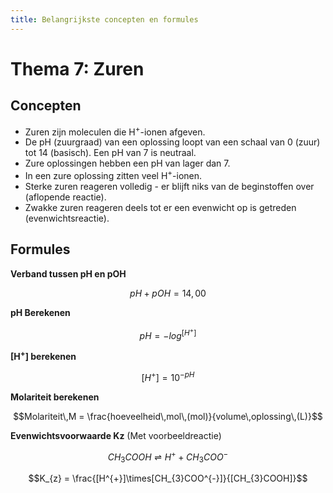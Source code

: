```yaml
---
title: Belangrijkste concepten en formules
---
```

# Thema 7: Zuren
## Concepten
- Zuren zijn moleculen die H<sup>+</sup>-ionen afgeven.
- De pH (zuurgraad) van een oplossing loopt van een schaal van 0 (zuur) tot 14 (basisch). Een pH van 7 is neutraal.
- Zure oplossingen hebben een pH van lager dan 7.
- In een zure oplossing zitten veel H<sup>+</sup>-ionen.
- Sterke zuren reageren volledig - er blijft niks van de beginstoffen over (aflopende reactie).
- Zwakke zuren reageren deels tot er een evenwicht op is getreden (evenwichtsreactie).
## Formules
**Verband tussen pH en pOH**

$$pH + pOH = 14,00$$

**pH Berekenen**

$$pH = -log^{[H^{+}]}$$

**\[H<sup>+</sup>\] berekenen**

$$[H^{+}] = 10^{-pH}$$

**Molariteit berekenen**

$$Molariteit\,M = \frac{hoeveelheid\,mol\,(mol)}{volume\,oplossing\,(L)}$$

**Evenwichtsvoorwaarde Kz** (Met voorbeeldreactie)

$$CH_{3}COOH \rightleftharpoons H^{+} + CH_{3}COO^{-}$$

$$K_{z} = \frac{[H^{+}]\times[CH_{3}COO^{-}]}{[CH_{3}COOH]}$$
